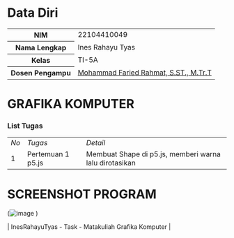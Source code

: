 # Data Diri

<table>
  <tr>
    <th>NIM</th>
    <td>22104410049</td>
  </tr>
  <tr>
    <th>Nama Lengkap</th>
    <td>Ines Rahayu Tyas</td>
  </tr>
  <tr>
    <th>Kelas</th>
    <td>TI-5A</td>
  </tr>
  <tr>
    <th>Dosen Pengampu</th>
    <td><a href="https://github.com/link">Mohammad Faried Rahmat, S.ST., M.Tr.T</a></td>
  </tr>
</table>

# GRAFIKA KOMPUTER
### List Tugas
|  |  |  |
|--|--|--|
|*No*| *Tugas* | *Detail* |
| 1 | Pertemuan 1 p5.js | Membuat Shape di p5.js, memberi warna lalu dirotasikan |

# SCREENSHOT PROGRAM
(![image](https://github.com/user-attachments/assets/9794f6b7-eb6b-4ae9-aeb9-615ab91a8dbc)
)

| InesRahayuTyas - Task - Matakuliah Grafika Komputer |
